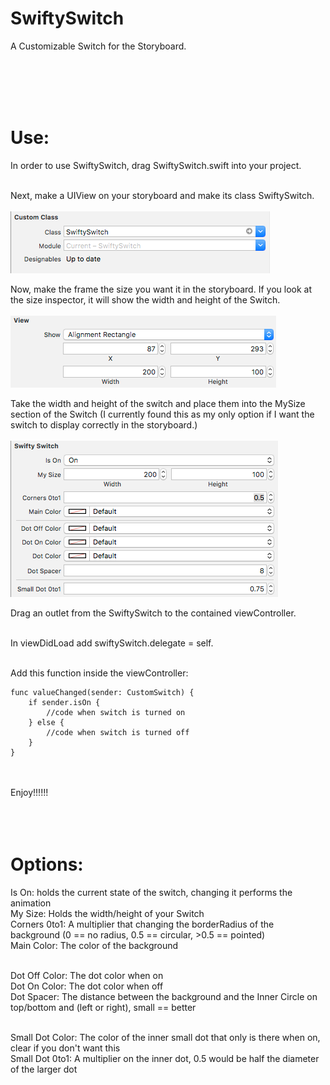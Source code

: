 # SwiftySwitch
A Customizable Switch for the Storyboard.

<br><br><br><br>
# Use:<br>
In order to use SwiftySwitch, drag SwiftySwitch.swift into your project.<br><br>

Next, make a UIView on your storyboard and make its class SwiftySwitch.<br><br>
![Screenshot](https://github.com/Sethmr/SwiftySwitch/blob/master/SwiftySwitch/UIViewSetup.png)<br>

Now, make the frame the size you want it in the storyboard. If you look at the size inspector, it will show the width and height of the Switch.<br><br>
![Screenshot](https://github.com/Sethmr/SwiftySwitch/blob/master/SwiftySwitch/Frame.png)<br>

Take the width and height of the switch and place them into the MySize section of the Switch (I currently found this as my only option if I want the switch to display correctly in the storyboard.)<br><br>
![Screenshot](https://github.com/Sethmr/SwiftySwitch/blob/master/SwiftySwitch/SwiftySwitchOptions.png)<br>

Drag an outlet from the SwiftySwitch to the contained viewController.<br><br>

In viewDidLoad add swiftySwitch.delegate = self.<br><br>

Add this function inside the viewController:<br>
```objc
func valueChanged(sender: CustomSwitch) {
    if sender.isOn {
        //code when switch is turned on
    } else {
        //code when switch is turned off
    }
}
```
<br><br>
Enjoy!!!!!!<br><br><br><br>




# Options:<br>

Is On: holds the current state of the switch, changing it performs the animation<br>
My Size: Holds the width/height of your Switch<br>
Corners 0to1: A multiplier that changing the borderRadius of the background (0 == no radius, 0.5 == circular, >0.5 == pointed)<br>
Main Color: The color of the background<br><br>

Dot Off Color: The dot color when on<br>
Dot On Color: The dot color when off<br>
Dot Spacer: The distance between the background and the Inner Circle on top/bottom and (left or right), small == better<br><br>

Small Dot Color: The color of the inner small dot that only is there when on, clear if you don't want this<br>
Small Dot 0to1: A multiplier on the inner dot, 0.5 would be half the diameter of the larger dot<br>


